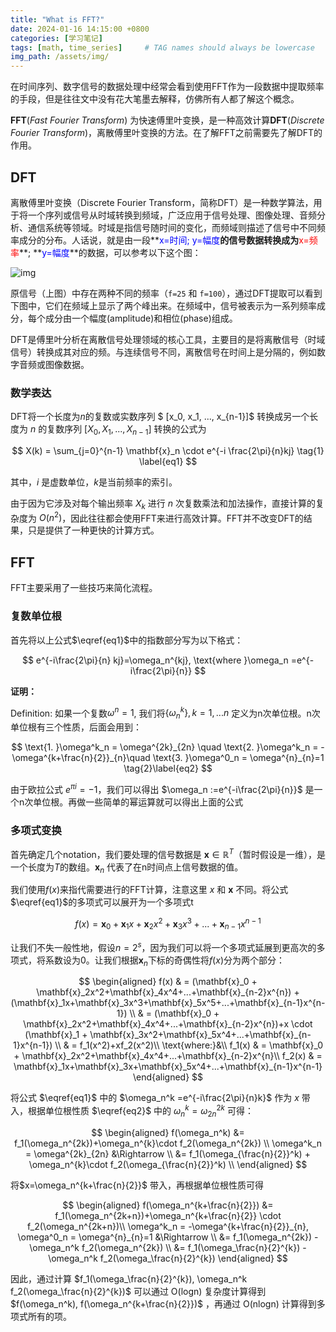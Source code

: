 ```yaml
---
title: "What is FFT?"
date: 2024-01-16 14:15:00 +0800
categories: [学习笔记]
tags: [math, time_series]     # TAG names should always be lowercase
img_path: /assets/img/
---
```


在时间序列、数字信号的数据处理中经常会看到使用FFT作为一段数据中提取频率的手段，但是往往文中没有花大笔墨去解释，仿佛所有人都了解这个概念。

**FFT**(*Fast Fourier Transform*) 为快速傅里叶变换，是一种高效计算**DFT**(*Discrete Fourier Transform*)，离散傅里叶变换的方法。在了解FFT之前需要先了解DFT的作用。

## DFT

离散傅里叶变换（Discrete Fourier Transform，简称DFT）是一种数学算法，用于将一个序列或信号从时域转换到频域，广泛应用于信号处理、图像处理、音频分析、通信系统等领域。时域是指信号随时间的变化，而频域则描述了信号中不同频率成分的分布。人话说，就是由一段**<font color=Blue>x=时间; y=幅度</font>**的信号数据转换成为**<font color=Red>x=频率</font>**; **<font color=Blue>y=幅度</font>**的数据，可以参考以下这个图：

![img](timesnet\FFT_demo.png)

原信号（上图）中存在两种不同的频率（`f=25` 和 `f=100`），通过DFT提取可以看到下图中，它们在频域上显示了两个峰出来。在频域中，信号被表示为一系列频率成分，每个成分由一个幅度(amplitude)和相位(phase)组成。

DFT是傅里叶分析在离散信号处理领域的核心工具，主要目的是将离散信号（时域信号）转换成其对应的频。与连续信号不同，离散信号在时间上是分隔的，例如数字音频或图像数据。

### 数学表达

DFT将一个长度为$n$的复数或实数序列 $
[x_0, x_1, ..., x_{n-1}]$ 转换成另一个长度为 $n$ 的复数序列 $[X_0, X_1, ..., X_{n-1}]$ 转换的公式为 

$$
X(k) = \sum_{j=0}^{n-1} \mathbf{x}_n \cdot e^{-i \frac{2\pi}{n}kj} \tag{1} \label{eq1}
$$

其中，$i$ 是虚数单位，$k$是当前频率的索引。

由于因为它涉及对每个输出频率 $X_k$ 进行 $n$ 次复数乘法和加法操作，直接计算的复杂度为 $O(n^2)$，因此往往都会使用FFT来进行高效计算。FFT并不改变DFT的结果，只是提供了一种更快的计算方式。

## FFT

FFT主要采用了一些技巧来简化流程。

### 复数单位根

首先将以上公式$\eqref{eq1}$中的指数部分写为以下格式：

$$
e^{-i\frac{2\pi}{n} kj}=\omega_n^{kj}, \text{where }\omega_n =e^{-i\frac{2\pi}{n}}
$$

**证明：**

Definition: 如果一个复数$\omega ^n=1$, 我们将$\{\omega_n^k\}, k=1,...n$ 定义为n次单位根。n次单位根有三个性质，后面会用到：

$$
\text{1. }\omega^k_n = \omega^{2k}_{2n} \quad \text{2. }\omega^k_n = -\omega^{k+\frac{n}{2}}_{n}\quad \text{3. }\omega^0_n = \omega^{n}_{n}=1 \tag{2}\label{eq2}
$$

由于欧拉公式 $e^{\pi i}=-1$，我们可以得出 $\omega_n :=e^{-i\frac{2\pi}{n}}$ 是一个n次单位根。再做一些简单的幂运算就可以得出上面的公式

### 多项式变换

首先确定几个notation，我们要处理的信号数据是 $\mathbf{x} \in \mathbb{R}^T$（暂时假设是一维），是一个长度为$T$的数组。$\mathbf{x}_n$ 代表了在n时间点上信号数据的值。

我们使用$f(x)$来指代需要进行的FFT计算，注意这里 $x$ 和 $\mathbf{x}$ 不同。将公式$\eqref{eq1}$的多项式可以展开为一个多项式t

$$
f(x) = \mathbf{x}_0 + \mathbf{x}_1x + \mathbf{x}_2x^2+\mathbf{x}_3x^3+...+\mathbf{x}_{n-1}x^{n-1}
$$

让我们不失一般性地，假设$n=2^s$，因为我们可以将一个多项式延展到更高次的多项式，将系数设为0。让我们根据$\mathbf{x}_n$下标的奇偶性将$f(x)$分为两个部分：

$$
\begin{aligned}
f(x) & = (\mathbf{x}_0 + \mathbf{x}_2x^2+\mathbf{x}_4x^4+...+\mathbf{x}_{n-2}x^{n}) + (\mathbf{x}_1x+\mathbf{x}_3x^3+\mathbf{x}_5x^5+...+\mathbf{x}_{n-1}x^{n-1}) \\
& = (\mathbf{x}_0 + \mathbf{x}_2x^2+\mathbf{x}_4x^4+...+\mathbf{x}_{n-2}x^{n})+x \cdot (\mathbf{x}_1 + \mathbf{x}_3x^2+\mathbf{x}_5x^4+...+\mathbf{x}_{n-1}x^{n-1}) 	\\
& = f_1(x^2)+xf_2(x^2)\\
\text{where:}&\\
f_1(x) & = \mathbf{x}_0 + \mathbf{x}_2x^2+\mathbf{x}_4x^4+...+\mathbf{x}_{n-2}x^{n}\\
f_2(x) & = \mathbf{x}_1x+\mathbf{x}_3x+\mathbf{x}_5x^4+...+\mathbf{x}_{n-1}x^{n-1}
\end{aligned}
$$

将公式 $\eqref{eq1}$ 中的 $\omega_n^k =e^{-i\frac{2\pi}{n}k}$ 作为 $x$ 带入，根据单位根性质 $\eqref{eq2}$ 中的 $\omega^k_n = \omega^{2k}_{2n}$ 可得：

$$
\begin{aligned}
f(\omega_n^k) &= f_1(\omega_n^{2k})+\omega_n^{k}\cdot f_2(\omega_n^{2k}) \\
\omega^k_n = \omega^{2k}_{2n} &\Rightarrow \\
&= f_1(\omega_{\frac{n}{2}}^k) + \omega_n^{k}\cdot f_2(\omega_{\frac{n}{2}}^k) \\
\end{aligned}
$$

将$x=\omega_n^{k+\frac{n}{2}}$ 带入，再根据单位根性质可得

$$
\begin{aligned}
f(\omega_n^{k+\frac{n}{2}}) &= f_1(\omega_n^{2k+n})+\omega_n^{k+\frac{n}{2}} \cdot f_2(\omega_n^{2k+n})\\
\omega^k_n = -\omega^{k+\frac{n}{2}}_{n}, \omega^0_n = \omega^{n}_{n}=1 &\Rightarrow \\
&= f_1(\omega_n^{2k}) - \omega_n^k f_2(\omega_n^{2k}) \\
&= f_1(\omega_\frac{n}{2}^{k}) - \omega_n^k f_2(\omega_\frac{n}{2}^{k})
\end{aligned}
$$

因此，通过计算 $f_1(\omega_\frac{n}{2}^{k}), \omega_n^k f_2(\omega_\frac{n}{2}^{k})$ 可以通过 $\text{O(logn)}$ 复杂度计算得到 $f(\omega_n^k), f(\omega_n^{k+\frac{n}{2}})$ ，再通过 $\text{O(nlogn)}$ 计算得到多项式所有的项。
